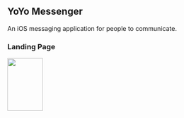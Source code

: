 ## YoYo Messenger

An iOS messaging application for people to communicate.

### Landing Page
<img src="https://github.com/vishnudivakar31/YoYo-Messenger/blob/main/screenshots/landing_page.PNG" width="80" height="120">
